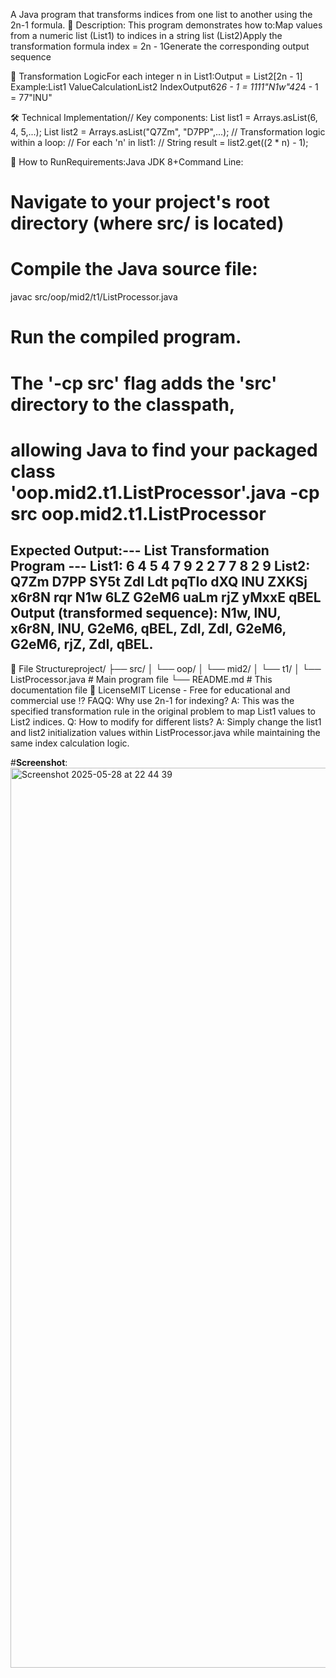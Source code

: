 A Java program that transforms indices from one list to another using the 2n-1 formula.
📖 Description: This program demonstrates how to:Map values from a numeric list (List1) to indices in a string list (List2)Apply the transformation formula index = 2n - 1Generate the corresponding output sequence

🧮 Transformation LogicFor each integer n in List1:Output = List2[2n - 1]
Example:List1 ValueCalculationList2 IndexOutput62*6 - 1 = 1111"N1w"42*4 - 1 = 77"lNU"

🛠️ Technical Implementation// 
Key components:
List<Integer> list1 = Arrays.asList(6, 4, 5,...);
List<String> list2 = Arrays.asList("Q7Zm", "D7PP",...);
// Transformation logic within a loop:
// For each 'n' in list1:
// String result = list2.get((2 * n) - 1);

🚀 How to RunRequirements:Java JDK 8+Command Line:
# Navigate to your project's root directory (where src/ is located)
# Compile the Java source file:
javac src/oop/mid2/t1/ListProcessor.java
# Run the compiled program.
# The '-cp src' flag adds the 'src' directory to the classpath,
# allowing Java to find your packaged class 'oop.mid2.t1.ListProcessor'.java -cp src oop.mid2.t1.ListProcessor
Expected Output:--- List Transformation Program ---
List1: 6 4 5 4 7 9 2 2 7 7 8 2 9
List2: Q7Zm D7PP SY5t ZdI Ldt pqTIo dXQ lNU ZXKSj x6r8N rqr N1w 6LZ G2eM6 uaLm rjZ yMxxE qBEL
Output (transformed sequence):
N1w, lNU, x6r8N, lNU, G2eM6, qBEL, ZdI, ZdI, G2eM6, G2eM6, rjZ, ZdI, qBEL.
-----------------------------------
📝 File Structureproject/
├── src/
│   └── oop/
│       └── mid2/
│           └── t1/
│               └── ListProcessor.java  # Main program file
└── README.md                       # This documentation file
📜 LicenseMIT License - Free for educational and commercial use
⁉️ FAQQ: Why use 2n-1 for indexing?
A: This was the specified transformation rule in the original problem to map List1 values to List2 indices.
Q: How to modify for different lists?
A: Simply change the list1 and list2 initialization values within ListProcessor.java while maintaining the same index calculation logic.

#**Screenshot**: <img width="1440" alt="Screenshot 2025-05-28 at 22 44 39" src="https://github.com/user-attachments/assets/c0e5351c-9e8c-4050-ba1f-d8487120f113" />
